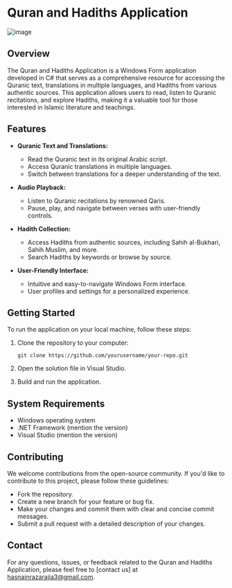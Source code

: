 
# Quran and Hadiths Application

![image](https://github.com/hasnainraza786/Quran-Hadiths-application/assets/81252031/a88d7f51-5e8b-4493-96c5-3478fcacd0d5)


## Overview

The Quran and Hadiths Application is a Windows Form application developed in C# that serves as a comprehensive resource for accessing the Quranic text, translations in multiple languages, and Hadiths from various authentic sources. This application allows users to read, listen to Quranic recitations, and explore Hadiths, making it a valuable tool for those interested in Islamic literature and teachings.

## Features

- **Quranic Text and Translations:**
  - Read the Quranic text in its original Arabic script.
  - Access Quranic translations in multiple languages.
  - Switch between translations for a deeper understanding of the text.

- **Audio Playback:**
  - Listen to Quranic recitations by renowned Qaris.
  - Pause, play, and navigate between verses with user-friendly controls.

- **Hadith Collection:**
  - Access Hadiths from authentic sources, including Sahih al-Bukhari, Sahih Muslim, and more.
  - Search Hadiths by keywords or browse by source.

- **User-Friendly Interface:**
  - Intuitive and easy-to-navigate Windows Form interface.
  - User profiles and settings for a personalized experience.

## Getting Started

To run the application on your local machine, follow these steps:

1. Clone the repository to your computer:

   ```
   git clone https://github.com/yourusername/your-repo.git
   ```

2. Open the solution file in Visual Studio.

3. Build and run the application.

## System Requirements

- Windows operating system
- .NET Framework (mention the version)
- Visual Studio (mention the version)

## Contributing

We welcome contributions from the open-source community. If you'd like to contribute to this project, please follow these guidelines:

- Fork the repository.
- Create a new branch for your feature or bug fix.
- Make your changes and commit them with clear and concise commit messages.
- Submit a pull request with a detailed description of your changes.

## Contact

For any questions, issues, or feedback related to the Quran and Hadiths Application, please feel free to [contact us] at hasnainrazarajia3@gmail.com.

